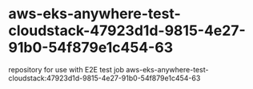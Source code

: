 # aws-eks-anywhere-test-cloudstack-47923d1d-9815-4e27-91b0-54f879e1c454-63
repository for use with E2E test job aws-eks-anywhere-test-cloudstack:47923d1d-9815-4e27-91b0-54f879e1c454-63
